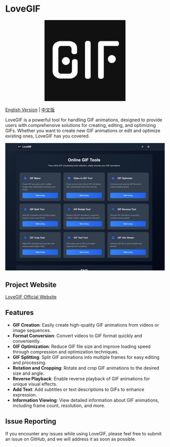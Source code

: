 # LoveGIF

<div style="text-align:center">
  <img src="logo.png" alt="lovegif">
</div>

[English Version](README.md) | [中文版](README_CN.md)

LoveGIF is a powerful tool for handling GIF animations, designed to provide users with comprehensive solutions for creating, editing, and optimizing GIFs. Whether you want to create new GIF animations or edit and optimize existing ones, LoveGIF has you covered.

<div style="text-align:center">
  <img src="page_index.jpeg" alt="lovegif">
</div>


## Project Website

[LoveGIF Official Website](https://www.lovegif.top/)

## Features

- **GIF Creation**: Easily create high-quality GIF animations from videos or image sequences.
- **Format Conversion**: Convert videos to GIF format quickly and conveniently.
- **GIF Optimization**: Reduce GIF file size and improve loading speed through compression and optimization techniques.
- **GIF Splitting**: Split GIF animations into multiple frames for easy editing and processing.
- **Rotation and Cropping**: Rotate and crop GIF animations to the desired size and angle.
- **Reverse Playback**: Enable reverse playback of GIF animations for unique visual effects.
- **Add Text**: Add subtitles or text descriptions to GIFs to enhance expression.
- **Information Viewing**: View detailed information about GIF animations, including frame count, resolution, and more.

## Issue Reporting

If you encounter any issues while using LoveGIF, please feel free to submit an issue on GitHub, and we will address it as soon as possible.